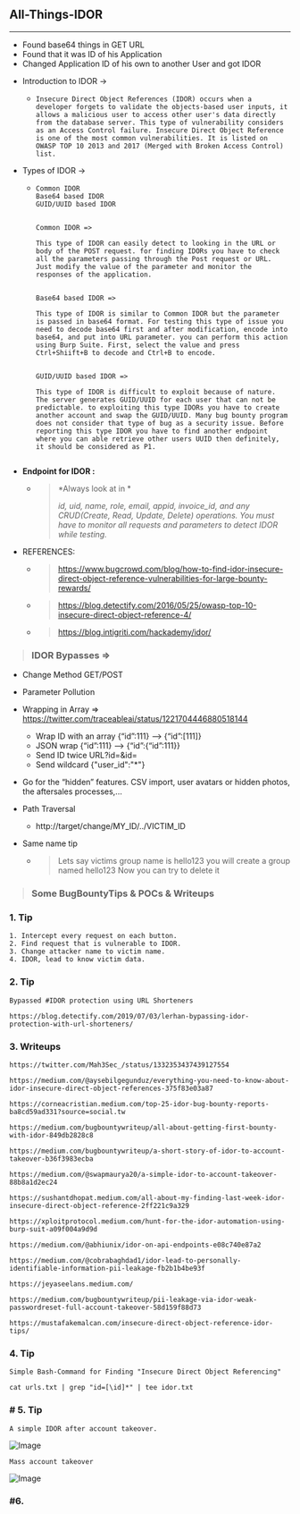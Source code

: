 ## All-Things-IDOR

------





[My Bug Hunting Journey with IDORs Part 1 ]: https://dewcode.medium.com/my-bug-bounty-journey-with-idors-part-1-d97cf187729

* Found base64 things in GET URL 
* Found that it was ID of his Application
* Changed Application ID of his own to another User and got IDOR





[ My Bug Hunting Journey with IDORs Part 2 ]: https://dewcode.medium.com/my-bug-hunting-journey-with-idors-part-2-422a737fb733

* Introduction to IDOR ->

  * ```
    Insecure Direct Object References (IDOR) occurs when a developer forgets to validate the objects-based user inputs, it allows a malicious user to access other user's data directly from the database server. This type of vulnerability considers as an Access Control failure. Insecure Direct Object Reference is one of the most common vulnerabilities. It is listed on OWASP TOP 10 2013 and 2017 (Merged with Broken Access Control) list.
    ```

* Types of IDOR ->

  * ```
    Common IDOR
    Base64 based IDOR
    GUID/UUID based IDOR
    
    
    Common IDOR =>
    
    This type of IDOR can easily detect to looking in the URL or body of the POST request. for finding IDORs you have to check all the parameters passing through the Post request or URL. Just modify the value of the parameter and monitor the responses of the application.
    
    
    Base64 based IDOR =>
    
    This type of IDOR is similar to Common IDOR but the parameter is passed in base64 format. For testing this type of issue you need to decode base64 first and after modification, encode into base64, and put into URL parameter. you can perform this action using Burp Suite. First, select the value and press Ctrl+Shiift+B to decode and Ctrl+B to encode.
    
    
    GUID/UUID based IDOR =>
    
    This type of IDOR is difficult to exploit because of nature. The server generates GUID/UUID for each user that can not be predictable. to exploiting this type IDORs you have to create another account and swap the GUID/UUID. Many bug bounty program does not consider that type of bug as a security issue. Before reporting this type IDOR you have to find another endpoint where you can able retrieve other users UUID then definitely, it should be considered as P1.
    
    
    ```

* **Endpoint for IDOR :**

  * > *Always look at in *
    >
    > *id, uid, name, role, email, appid, invoice_id, and any CRUD(Create, Read, Update, Delete) operations. You must have to monitor all requests and parameters to detect IDOR while testing.*

* REFERENCES:

  * > https://www.bugcrowd.com/blog/how-to-find-idor-insecure-direct-object-reference-vulnerabilities-for-large-bounty-rewards/

  * > https://blog.detectify.com/2016/05/25/owasp-top-10-insecure-direct-object-reference-4/

  * > https://blog.intigriti.com/hackademy/idor/









> ### IDOR Bypasses => 	

 - Change Method GET/POST 

 - Parameter Pollution 

 - Wrapping in Array => https://twitter.com/traceableai/status/1221704446880518144

    - Wrap ID with an array {“id”:111} --> {“id”:[111]}
    - JSON wrap {“id”:111} --> {“id”:{“id”:111}}
    - Send ID twice URL?id=<LEGIT>&id=<VICTIM>
    - Send wildcard {"user_id":"*"}

 - Go for the “hidden” features. CSV import, user avatars or hidden photos, the aftersales processes,...

 - Path Traversal

    -  http://target/change/MY_ID/../VICTIM_ID

- Same name tip

  - > Lets say victims group name is hello123
    > you will create a group named hello123 
    > Now you can try to delete it





> ### Some BugBountyTips  & POCs & Writeups

### 1. Tip

```
1. Intercept every request on each button. 
2. Find request that is vulnerable to IDOR. 
3. Change attacker name to victim name. 
4. IDOR, lead to know victim data. 
```

### 2. Tip

```
Bypassed #IDOR protection using URL Shorteners

https://blog.detectify.com/2019/07/03/lerhan-bypassing-idor-protection-with-url-shorteners/
```



### 3. Writeups

```
https://twitter.com/Mah3Sec_/status/1332353437439127554

https://medium.com/@aysebilgegunduz/everything-you-need-to-know-about-idor-insecure-direct-object-references-375f83e03a87

https://corneacristian.medium.com/top-25-idor-bug-bounty-reports-ba8cd59ad331?source=social.tw

https://medium.com/bugbountywriteup/all-about-getting-first-bounty-with-idor-849db2828c8

https://medium.com/bugbountywriteup/a-short-story-of-idor-to-account-takeover-b36f3983ecba

https://medium.com/@swapmaurya20/a-simple-idor-to-account-takeover-88b8a1d2ec24

https://sushantdhopat.medium.com/all-about-my-finding-last-week-idor-insecure-direct-object-reference-2ff221c9a329

https://xploitprotocol.medium.com/hunt-for-the-idor-automation-using-burp-suit-a09f004a9d9d

https://medium.com/@abhiunix/idor-on-api-endpoints-e08c740e87a2

https://medium.com/@cobrabaghdad1/idor-lead-to-personally-identifiable-information-pii-leakage-fb2b1b4be93f

https://jeyaseelans.medium.com/

https://medium.com/bugbountywriteup/pii-leakage-via-idor-weak-passwordreset-full-account-takeover-58d159f88d73

https://mustafakemalcan.com/insecure-direct-object-reference-idor-tips/
```





### 4. Tip

```
Simple Bash-Command for Finding "Insecure Direct Object Referencing"

cat urls.txt | grep "id=[\id]*" | tee idor.txt
```







### # 5. Tip

```
A simple IDOR after account takeover.
```



![Image](https://pbs.twimg.com/media/Eb3BcM0UwAAI0gu?format=jpg&name=large)





```
Mass account takeover 
```

![Image](https://pbs.twimg.com/media/EaidWiHUwAAk48e?format=jpg&name=medium)





### #6. 



























































